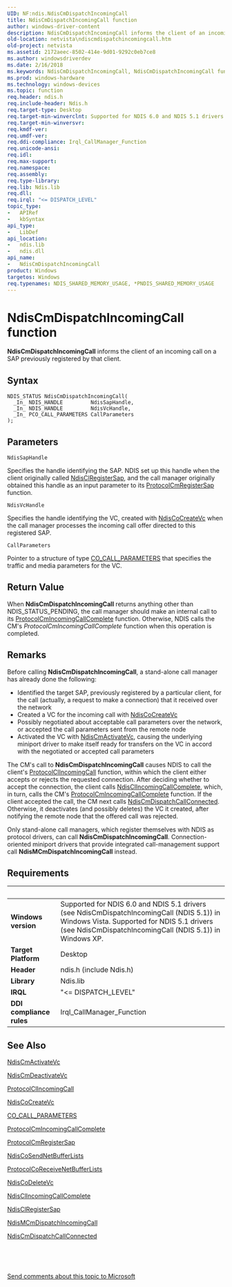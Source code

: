 ```yaml
---
UID: NF:ndis.NdisCmDispatchIncomingCall
title: NdisCmDispatchIncomingCall function
author: windows-driver-content
description: NdisCmDispatchIncomingCall informs the client of an incoming call on a SAP previously registered by that client.
old-location: netvista\ndiscmdispatchincomingcall.htm
old-project: netvista
ms.assetid: 2172aeec-8502-414e-9d01-9292c0eb7ce8
ms.author: windowsdriverdev
ms.date: 2/16/2018
ms.keywords: NdisCmDispatchIncomingCall, NdisCmDispatchIncomingCall function [Network Drivers Starting with Windows Vista], condis_call_manager_ref_892a99ac-d4f0-4f4b-9656-a43c99d67aca.xml, ndis/NdisCmDispatchIncomingCall, netvista.ndiscmdispatchincomingcall
ms.prod: windows-hardware
ms.technology: windows-devices
ms.topic: function
req.header: ndis.h
req.include-header: Ndis.h
req.target-type: Desktop
req.target-min-winverclnt: Supported for NDIS 6.0 and NDIS 5.1 drivers (see    NdisCmDispatchIncomingCall   (NDIS 5.1)) in Windows Vista. Supported for NDIS 5.1 drivers (see    NdisCmDispatchIncomingCall   (NDIS 5.1)) in Windows XP.
req.target-min-winversvr: 
req.kmdf-ver: 
req.umdf-ver: 
req.ddi-compliance: Irql_CallManager_Function
req.unicode-ansi: 
req.idl: 
req.max-support: 
req.namespace: 
req.assembly: 
req.type-library: 
req.lib: Ndis.lib
req.dll: 
req.irql: "<= DISPATCH_LEVEL"
topic_type:
-	APIRef
-	kbSyntax
api_type:
-	LibDef
api_location:
-	ndis.lib
-	ndis.dll
api_name:
-	NdisCmDispatchIncomingCall
product: Windows
targetos: Windows
req.typenames: NDIS_SHARED_MEMORY_USAGE, *PNDIS_SHARED_MEMORY_USAGE
---
```



# NdisCmDispatchIncomingCall function
<b>NdisCmDispatchIncomingCall</b> informs the client of an incoming call on a SAP previously registered by
  that client.

## Syntax

````
NDIS_STATUS NdisCmDispatchIncomingCall(
  _In_ NDIS_HANDLE         NdisSapHandle,
  _In_ NDIS_HANDLE         NdisVcHandle,
  _In_ PCO_CALL_PARAMETERS CallParameters
);
````

## Parameters

`NdisSapHandle`

Specifies the handle identifying the SAP. NDIS set up this handle when the client originally
     called 
     <a href="..\ndis\nf-ndis-ndisclregistersap.md">NdisClRegisterSap</a>, and the call
     manager originally obtained this handle as an input parameter to its 
     <a href="..\ndis\nc-ndis-protocol_cm_reg_sap.md">
     ProtocolCmRegisterSap</a> function.

`NdisVcHandle`

Specifies the handle identifying the VC, created with 
     <a href="..\ndis\nf-ndis-ndiscocreatevc.md">NdisCoCreateVc</a> when the call manager
     processes the incoming call offer directed to this registered SAP.

`CallParameters`

Pointer to a structure of type 
     <a href="https://msdn.microsoft.com/library/windows/hardware/ff545384">CO_CALL_PARAMETERS</a> that specifies the
     traffic and media parameters for the VC.


## Return Value

When 
     <b>NdisCmDispatchIncomingCall</b> returns anything other than NDIS_STATUS_PENDING, the call manager
     should make an internal call to its 
     <a href="..\ndis\nc-ndis-protocol_cm_incoming_call_complete.md">
     ProtocolCmIncomingCallComplete</a> function. Otherwise, NDIS calls the CM's 
     <i>ProtocolCmIncomingCallComplete</i> function when this operation is completed.

## Remarks

Before calling 
    <b>NdisCmDispatchIncomingCall</b>, a stand-alone call manager has already done the following:

<ul>
<li>
Identified the target SAP, previously registered by a particular client, for the call (actually, a
      request to make a connection) that it received over the network

</li>
<li>
Created a VC for the incoming call with 
      <a href="..\ndis\nf-ndis-ndiscocreatevc.md">NdisCoCreateVc</a>


</li>
<li>
Possibly negotiated about acceptable call parameters over the network, or accepted the call
      parameters sent from the remote node

</li>
<li>
Activated the VC with 
      <a href="..\ndis\nf-ndis-ndiscmactivatevc.md">NdisCmActivateVc</a>, causing the
      underlying miniport driver to make itself ready for transfers on the VC in accord with the negotiated
      or accepted call parameters

</li>
</ul>
The CM's call to 
    <b>NdisCmDispatchIncomingCall</b> causes NDIS to call the client's 
    <a href="..\ndis\nc-ndis-protocol_cl_incoming_call.md">ProtocolClIncomingCall</a> function,
    within which the client either accepts or rejects the requested connection. After deciding whether to
    accept the connection, the client calls 
    <a href="..\ndis\nf-ndis-ndisclincomingcallcomplete.md">NdisClIncomingCallComplete</a>,
    which, in turn, calls the CM's 
    <a href="..\ndis\nc-ndis-protocol_cm_incoming_call_complete.md">
    ProtocolCmIncomingCallComplete</a> function. If the client accepted the call, the CM next calls 
    <a href="..\ndis\nf-ndis-ndiscmdispatchcallconnected.md">NdisCmDispatchCallConnected</a>.
    Otherwise, it deactivates (and possibly deletes) the VC it created, after notifying the remote node that
    the offered call was rejected.

Only stand-alone call managers, which register themselves with NDIS as protocol drivers, can call 
    <b>NdisCmDispatchIncomingCall</b>. Connection-oriented miniport drivers that provide integrated
    call-management support call 
    <b>NdisMCmDispatchIncomingCall</b> instead.

## Requirements
| &nbsp; | &nbsp; |
| ---- |:---- |
| **Windows version** | Supported for NDIS 6.0 and NDIS 5.1 drivers (see    NdisCmDispatchIncomingCall   (NDIS 5.1)) in Windows Vista. Supported for NDIS 5.1 drivers (see    NdisCmDispatchIncomingCall   (NDIS 5.1)) in Windows XP.  |
| **Target Platform** | Desktop |
| **Header** | ndis.h (include Ndis.h) |
| **Library** | Ndis.lib |
| **IRQL** | "<= DISPATCH_LEVEL" |
| **DDI compliance rules** | Irql_CallManager_Function |

## See Also

<a href="..\ndis\nf-ndis-ndiscmactivatevc.md">NdisCmActivateVc</a>



<a href="..\ndis\nf-ndis-ndiscmdeactivatevc.md">NdisCmDeactivateVc</a>



<a href="..\ndis\nc-ndis-protocol_cl_incoming_call.md">ProtocolClIncomingCall</a>



<a href="..\ndis\nf-ndis-ndiscocreatevc.md">NdisCoCreateVc</a>



<a href="https://msdn.microsoft.com/library/windows/hardware/ff545384">CO_CALL_PARAMETERS</a>



<a href="..\ndis\nc-ndis-protocol_cm_incoming_call_complete.md">
   ProtocolCmIncomingCallComplete</a>



<a href="..\ndis\nc-ndis-protocol_cm_reg_sap.md">ProtocolCmRegisterSap</a>



<a href="..\ndis\nf-ndis-ndiscosendnetbufferlists.md">NdisCoSendNetBufferLists</a>



<a href="..\ndis\nc-ndis-protocol_co_receive_net_buffer_lists.md">
   ProtocolCoReceiveNetBufferLists</a>



<a href="..\ndis\nf-ndis-ndiscodeletevc.md">NdisCoDeleteVc</a>



<a href="..\ndis\nf-ndis-ndisclincomingcallcomplete.md">NdisClIncomingCallComplete</a>



<a href="..\ndis\nf-ndis-ndisclregistersap.md">NdisClRegisterSap</a>



<a href="..\ndis\nf-ndis-ndismcmdispatchincomingcall.md">NdisMCmDispatchIncomingCall</a>



<a href="..\ndis\nf-ndis-ndiscmdispatchcallconnected.md">NdisCmDispatchCallConnected</a>



 

 

<a href="mailto:wsddocfb@microsoft.com?subject=Documentation%20feedback [netvista\netvista]:%20NdisCmDispatchIncomingCall function%20 RELEASE:%20(2/16/2018)&amp;body=%0A%0APRIVACY STATEMENT%0A%0AWe use your feedback to improve the documentation. We don't use your email address for any other purpose, and we'll remove your email address from our system after the issue that you're reporting is fixed. While we're working to fix this issue, we might send you an email message to ask for more info. Later, we might also send you an email message to let you know that we've addressed your feedback.%0A%0AFor more info about Microsoft's privacy policy, see http://privacy.microsoft.com/en-us/default.aspx." title="Send comments about this topic to Microsoft">Send comments about this topic to Microsoft</a>